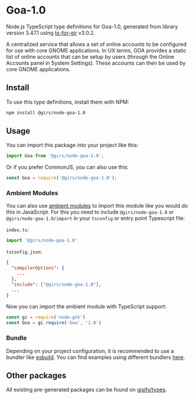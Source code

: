 
# Goa-1.0

Node.js TypeScript type definitions for Goa-1.0, generated from library version 3.47.1 using [ts-for-gir](https://github.com/gjsify/ts-for-gir) v3.0.2.

A centralized service that allows a set of online accounts to be configured for use with core GNOME applications. In UX terms, GOA provides a static list of online accounts that can be setup by users (through the Online Accounts panel in System Settings). These accounts can then be used by core GNOME applications.

## Install

To use this type definitions, install them with NPM:
```bash
npm install @girs/node-goa-1.0
```

## Usage

You can import this package into your project like this:
```ts
import Goa from '@girs/node-goa-1.0';
```

Or if you prefer CommonJS, you can also use this:
```ts
const Goa = require('@girs/node-goa-1.0');
```

### Ambient Modules

You can also use [ambient modules](https://github.com/gjsify/ts-for-gir/tree/main/packages/cli#ambient-modules) to import this module like you would do this in JavaScript.
For this you need to include `@girs/node-goa-1.0` or `@girs/node-goa-1.0/import` in your `tsconfig` or entry point Typescript file:

`index.ts`:
```ts
import '@girs/node-goa-1.0'
```

`tsconfig.json`:
```json
{
  "compilerOptions": {
    ...
  },
  "include": ["@girs/node-goa-1.0"],
  ...
}
```

Now you can import the ambient module with TypeScript support: 

```ts
const gi = require('node-gtk')
const Goa = gi.require('Goa', '1.0')
```


### Bundle

Depending on your project configuration, it is recommended to use a bundler like [esbuild](https://esbuild.github.io/). You can find examples using different bundlers [here](https://github.com/gjsify/ts-for-gir/tree/main/examples).

## Other packages

All existing pre-generated packages can be found on [gjsify/types](https://github.com/gjsify/types).

